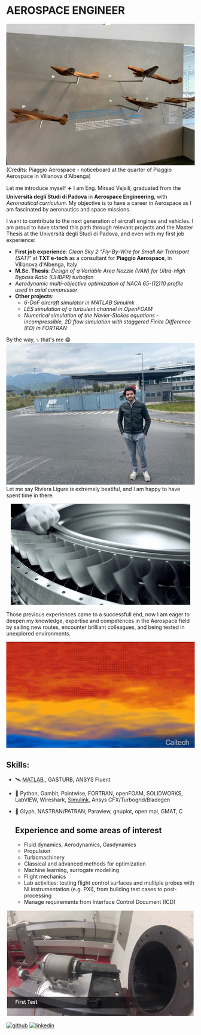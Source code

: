# AEROSPACE ENGINEER
 
![Aerospace Engineer](https://github.com/vejsili/vejsili/blob/main/2024_01_02_gh_Piaggio1.jpg)
(Credits: Piaggio Aerospace - noticeboard at the quarter of Piaggio Aerospace in Villanova d'Albenga)

Let me introduce myself :airplane: I am Eng. Mirsad Vejsili, graduated from the **Università degli Studi di Padova** in **Aerospace Engineering**, with *Aeronautical curriculum*. My objective is to have a career in Aerospace as I am fascinated by aeronautics and space missions.

I want to contribute to the next generation of aircraft engines and vehicles.
I am proud to have started this path through relevant projects and the Master Thesis at the Università degli Studi di Padova, and even with my first job experience:


* **First job experience**: _Clean Sky 2 "Fly-By-Wire for Small Air Transport (SAT)"_ at **TXT e-tech** as a consultant for **Piaggio Aerospace**, in Villanova d'Albenga, Italy
* **M.Sc. Thesis**: _Design of a Variable Area Nozzle (VAN) for Ultra-High Bypass Ratio (UHBPR) turbofan_
* _Aerodynamic multi-objective optimization of NACA 65-(12)10 profile used in axial compressor_
* **Other projects**: 
    * _6-DoF aircraft simulator in MATLAB Simulink_
    * _LES simulation of a turbulent channel in OpenFOAM_
    * _Numerical simulation of the Navier-Stokes equations - incompressible, 2D flow simulation with staggered Finite Difference (FD) in FORTRAN_

By the way, :arrow_heading_down: that's me :grin: 
![Me](https://github.com/vejsili/vejsili/blob/main/ImageVM1.JPG)
Let me say Riviera Ligure is extremely beatiful, and I am happy to have spent time in there.


<p align="center">
  <img src="https://github.com/vejsili/vejsili/blob/main/giphy.gif">
</p>
Those previous experiences came to a successfull end, now I am eager to deepen my knowledge, expertise and competences in the Aerospace field by sailing new routes, encounter brilliant colleagues, and being tested in unexplored environments.

<p align="center">
  <img src="https://github.com/vejsili/vejsili/blob/main/NewRoutes.gif"  width=600 >
</p>





## Skills: 
* :artificial_satellite: [MATLAB ](https://github.com/vejsili/vejsili/blob/main/Vejsili_Mirsad_MATLAB.pdf), GASTURB, ANSYS Fluent
* :helicopter: Python, Gambit, Pointwise, FORTRAN, openFOAM, SOLIDWORKS, LabVIEW, Wireshark, [Simulink](https://github.com/vejsili/voyager), Ansys CFX/Turbogrid/Bladegen
* :ship: Glyph, NASTRAN/PATRAN, Paraview, gnuplot, open mpi, GMAT, C

  ## Experience and some areas of interest
  * Fluid dynamics, Aerodynamics, Gasdynamics
  * Propulsion
  * Turbomachinery
  * Classical and advanced methods for optimization
  * Machine learning, surrogate modelling
  * Flight mechanics
  * Lab activities: testing flight control surfaces and multiple probes with NI instrumentation (e.g. PXI), from building test cases to post-processing 
  * Manage requirements from Interface Control Document (ICD) 

 <p align="center">
  <img src="https://github.com/vejsili/vejsili/blob/main/tumblr_no8onn3Sks1qk4ealo4_500.gif" >
</p>


[<img src='https://cdn.jsdelivr.net/npm/simple-icons@3.0.1/icons/github.svg' alt='github' height='40'>](https://github.com/vejsili)  [<img src='https://cdn.jsdelivr.net/npm/simple-icons@3.0.1/icons/linkedin.svg' alt='linkedin' height='40'>](https://www.linkedin.com/in/mirsad-vejsili-563538199)  

